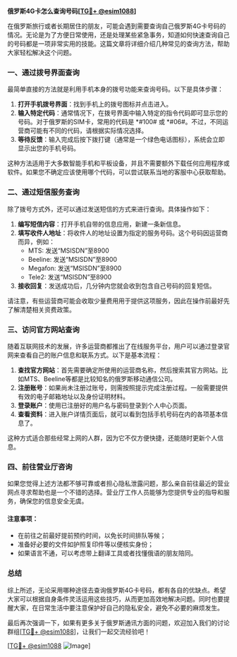 **俄罗斯4G卡怎么查询号码[[TG💪+ @esim1088](https://t.me/s/esim1088)]**

在俄罗斯旅行或者长期居住的朋友，可能会遇到需要查询自己俄罗斯4G卡号码的情况。无论是为了方便日常使用，还是处理某些紧急事务，知道如何快速查询自己的号码都是一项非常实用的技能。这篇文章将详细介绍几种常见的查询方法，帮助大家轻松解决这个问题。

### 一、通过拨号界面查询

最简单直接的方法就是利用手机本身的拨号功能来查询号码。以下是具体步骤：

1. **打开手机拨号界面**：找到手机上的拨号图标并点击进入。
2. **输入特定代码**：通常情况下，在拨号界面中输入特定的指令代码即可显示您的号码。对于俄罗斯的SIM卡，常用的代码是 *#100# 或 *#06#。不过，不同运营商可能有不同的代码，请根据实际情况选择。
3. **等待反馈**：输入完成后按下拨打键（通常是一个绿色电话图标），系统会立即显示出您的手机号码。

这种方法适用于大多数智能手机和平板设备，并且不需要额外下载任何应用程序或软件。如果您不确定应该使用哪个代码，可以尝试联系当地的客服中心获取帮助。

### 二、通过短信服务查询

除了拨号方式外，还可以通过发送短信的方式来进行查询。具体操作如下：

1. **编写短信内容**：打开手机自带的信息应用，新建一条新信息。
2. **填写收件人地址**：将收件人的地址设置为指定的服务号码。这个号码因运营商而异，例如：
   - MTS: 发送“MSISDN”至8900
   - Beeline: 发送“MSISDN”至8900
   - Megafon: 发送“MSISDN”至8900
   - Tele2: 发送“MSISDN”至8900
3. **接收回复**：发送成功后，几分钟内您就会收到包含自己号码的回复短信。

请注意，有些运营商可能会收取少量费用用于提供这项服务，因此在操作前最好先了解清楚相关资费政策。

### 三、访问官方网站查询

随着互联网技术的发展，许多运营商都推出了在线服务平台，用户可以通过登录官网来查看自己的账户信息和联系方式。以下是基本流程：

1. **查找官方网站**：首先需要确定所使用的运营商名称，然后搜索其官方网站。比如MTS、Beeline等都是比较知名的俄罗斯移动通信公司。
2. **注册账号**：如果尚未注册过账号，则需按照提示完成注册过程。一般需要提供有效的电子邮箱地址以及身份证明材料。
3. **登录账户**：使用已注册好的用户名与密码登录到个人中心页面。
4. **查看资料**：进入账户详情页面后，就可以看到包括手机号码在内的各项基本信息了。

这种方式适合那些经常上网的人群，因为它不仅方便快捷，还能随时更新个人信息。

### 四、前往营业厅咨询

如果您觉得上述方法都不够可靠或者担心隐私泄露问题，那么亲自前往最近的营业网点寻求帮助也是一个不错的选择。营业厅工作人员能够为您提供专业的指导和服务，确保您的信息安全无虞。

#### 注意事项：
- 在前往之前最好提前预约时间，以免长时间排队等候；
- 准备好必要的文件如护照复印件等以便核实身份；
- 如果语言不通，可以考虑带上翻译工具或者找懂俄语的朋友陪同。

### 总结

综上所述，无论采用哪种途径去查询俄罗斯4G卡号码，都有各自的优缺点。希望大家可以根据自身条件灵活运用这些技巧，从而更加高效地解决问题。同时也要提醒大家，在日常生活中要注意保护好自己的隐私安全，避免不必要的麻烦发生。

最后再次强调一下，如果有更多关于俄罗斯通讯方面的问题，欢迎加入我们的讨论群组[[TG💪+ @esim1088](https://t.me/s/esim1088)]，让我们一起交流经验吧！

[[TG💪+ @esim1088](https://t.me/s/esim1088) ![Image](https://i.postimg.cc/4NQfJmqS/Snipaste-2025-05-13-00-14-12.png)]